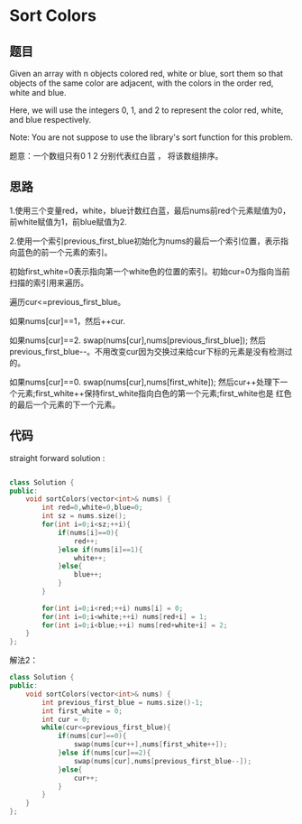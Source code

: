 # Sort Colors

## 题目

Given an array with n objects colored red, white or blue, sort them so that objects of the same color are adjacent, with the colors in the order red, white and blue.

Here, we will use the integers 0, 1, and 2 to represent the color red, white, and blue respectively.

Note:
You are not suppose to use the library's sort function for this problem.

题意：一个数组只有0 1 2 分别代表红白蓝 ， 将该数组排序。

## 思路

1.使用三个变量red，white，blue计数红白蓝，最后nums前red个元素赋值为0，前white赋值为1，前blue赋值为2.

2.使用一个索引previous_first_blue初始化为nums的最后一个索引位置，表示指向蓝色的前一个元素的索引。

初始first_white=0表示指向第一个white色的位置的索引。初始cur=0为指向当前扫描的索引用来遍历。

遍历cur<=previous_first_blue。

如果nums[cur]==1，然后++cur.

如果nums[cur]==2. swap(nums[cur],nums[previous_first_blue]); 然后previous_first_blue--。不用改变cur因为交换过来给cur下标的元素是没有检测过的。

如果nums[cur]==0. swap(nums[cur],nums[first_white]); 然后cur++处理下一个元素;first_white++保持first_white指向白色的第一个元素;first_white也是
红色的最后一个元素的下一个元素。
  



## 代码

straight forward solution :
 
```cpp

class Solution {
public:
    void sortColors(vector<int>& nums) {
        int red=0,white=0,blue=0;
        int sz = nums.size();
        for(int i=0;i<sz;++i){
            if(nums[i]==0){
                red++;
            }else if(nums[i]==1){
                white++;
            }else{
                blue++;
            }
        }
        
        for(int i=0;i<red;++i) nums[i] = 0;
        for(int i=0;i<white;++i) nums[red+i] = 1;
        for(int i=0;i<blue;++i) nums[red+white+i] = 2;
    }
};
```

解法2：

```cpp
class Solution {
public:
    void sortColors(vector<int>& nums) {
        int previous_first_blue = nums.size()-1;
        int first_white = 0;
        int cur = 0;
        while(cur<=previous_first_blue){
            if(nums[cur]==0){
                swap(nums[cur++],nums[first_white++]);
            }else if(nums[cur]==2){
                swap(nums[cur],nums[previous_first_blue--]);
            }else{
                cur++;
            }
        }
    }
};

```
